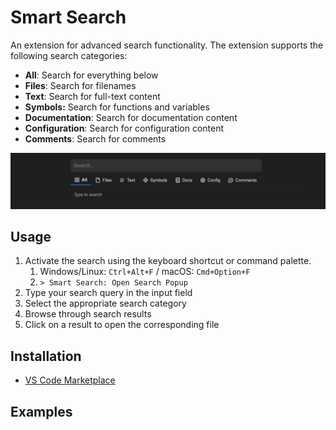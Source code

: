 # Smart Search

An extension for advanced search functionality. The extension supports the following search categories:

- **All**: Search for everything below
- **Files**: Search for filenames
- **Text**: Search for full-text content
- **Symbols:** Search for functions and variables
- **Documentation**: Search for documentation content
- **Configuration**: Search for configuration content
- **Comments**: Search for comments

![Search](./assets/images/search.png)

## Usage

1. Activate the search using the keyboard shortcut or command palette.
   1. Windows/Linux: `Ctrl+Alt+F` / macOS: `Cmd+Option+F`
   2. `> Smart Search: Open Search Popup`
2. Type your search query in the input field
3. Select the appropriate search category
4. Browse through search results
5. Click on a result to open the corresponding file

## Installation

- [VS Code Marketplace](https://marketplace.visualstudio.com/items?itemName=jurajstefanic.smart-search)

## Examples